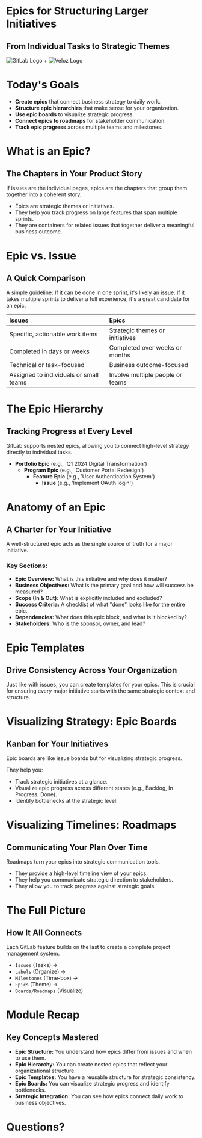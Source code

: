 # Epics for Structuring Larger Initiatives

## From Individual Tasks to Strategic Themes

![GitLab Logo](https://gitlab.com/assets/favicon-72a2cad5025aa931d6ea56c3201d1f18e68a8cd39788c7c80d5b2b82aa5143ef.png) + ![Veloz Logo](https://img1.wsimg.com/isteam/ip/55a4d049-b669-44b1-befb-5cbb852ac163/Veloz-Logo.svg/:/rs=w:59,h:59,cg:true,m/cr=w:59,h:59/qt=q:100/ll)


# Today's Goals

* **Create epics** that connect business strategy to daily work.  
* **Structure epic hierarchies** that make sense for your organization.  
* **Use epic boards** to visualize strategic progress.  
* **Connect epics to roadmaps** for stakeholder communication.  
* **Track epic progress** across multiple teams and milestones.

# What is an Epic?

## The Chapters in Your Product Story

If issues are the individual pages, epics are the chapters that group them together into a coherent story.

* Epics are strategic themes or initiatives.  
* They help you track progress on large features that span multiple sprints.  
* They are containers for related issues that together deliver a meaningful business outcome.

# Epic vs. Issue

## A Quick Comparison

A simple guideline: If it can be done in one sprint, it's likely an issue. If it takes multiple sprints to deliver a full experience, it's a great candidate for an epic.

| Issues | Epics |
| :---- | :---- |
| Specific, actionable work items | Strategic themes or initiatives |
| Completed in days or weeks | Completed over weeks or months |
| Technical or task-focused | Business outcome-focused |
| Assigned to individuals or small teams | Involve multiple people or teams |


# The Epic Hierarchy

## Tracking Progress at Every Level

GitLab supports nested epics, allowing you to connect high-level strategy directly to individual tasks.


* **Portfolio Epic** (e.g., 'Q1 2024 Digital Transformation')  
  * **Program Epic** (e.g., 'Customer Portal Redesign')  
    * **Feature Epic** (e.g., 'User Authentication System')  
      * **Issue** (e.g., 'Implement OAuth login')

# Anatomy of an Epic

## A Charter for Your Initiative

A well-structured epic acts as the single source of truth for a major initiative.

### Key Sections:

* **Epic Overview:** What is this initiative and why does it matter?  
* **Business Objectives:** What is the primary goal and how will success be measured?  
* **Scope (In & Out):** What is explicitly included and excluded?  
* **Success Criteria:** A checklist of what "done" looks like for the entire epic.  
* **Dependencies:** What does this epic block, and what is it blocked by?  
* **Stakeholders:** Who is the sponsor, owner, and lead?

# Epic Templates

## Drive Consistency Across Your Organization

Just like with issues, you can create templates for your epics. This is crucial for ensuring every major initiative starts with the same strategic context and structure.


# Visualizing Strategy: Epic Boards

## Kanban for Your Initiatives

Epic boards are like issue boards but for visualizing strategic progress.

They help you:

* Track strategic initiatives at a glance.  
* Visualize epic progress across different states (e.g., Backlog, In Progress, Done).  
* Identify bottlenecks at the strategic level.

# Visualizing Timelines: Roadmaps

## Communicating Your Plan Over Time

Roadmaps turn your epics into strategic communication tools.

* They provide a high-level timeline view of your epics.  
* They help you communicate strategic direction to stakeholders.  
* They allow you to track progress against strategic goals.


# The Full Picture

## How It All Connects

Each GitLab feature builds on the last to create a complete project management system.

* `Issues` (Tasks) \-\>
* `Labels` (Organize) \-\>
* `Milestones` (Time-box) \-\>
* `Epics` (Theme) \-\>
* `Boards/Roadmaps` (Visualize)

# Module Recap

## Key Concepts Mastered

* **Epic Structure:** You understand how epics differ from issues and when to use them.  
* **Epic Hierarchy:** You can create nested epics that reflect your organizational structure.  
* **Epic Templates:** You have a reusable structure for strategic consistency.  
* **Epic Boards:** You can visualize strategic progress and identify bottlenecks.  
* **Strategic Integration:** You can see how epics connect daily work to business objectives.

# Questions?
